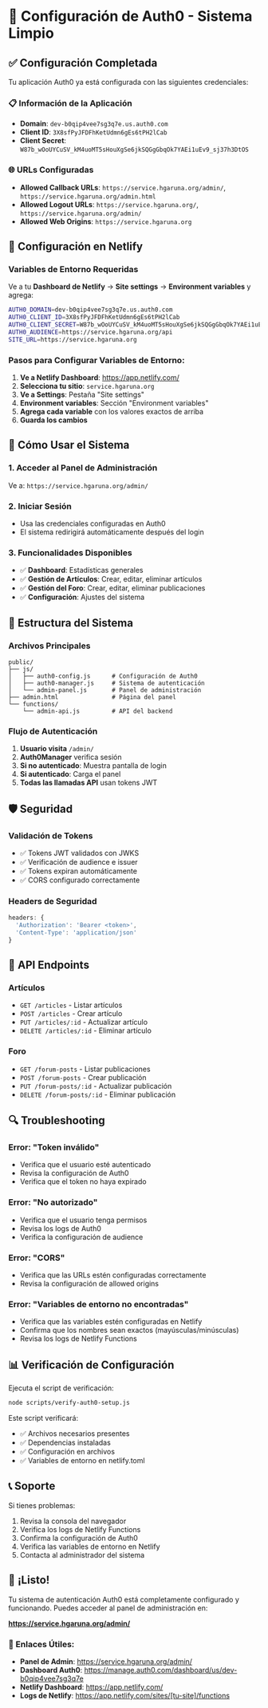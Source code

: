 # 🔐 Configuración de Auth0 - Sistema Limpio

## ✅ Configuración Completada

Tu aplicación Auth0 ya está configurada con las siguientes credenciales:

### 📋 Información de la Aplicación
- **Domain**: `dev-b0qip4vee7sg3q7e.us.auth0.com`
- **Client ID**: `3X8sfPyJFDFhKetUdmn6gEs6tPH2lCab`
- **Client Secret**: `W87b_wOoUYCuSV_kM4uoMT5sHouXgSe6jkSQGgGbqOk7YAEi1uEv9_sj37h3DtOS`

### 🌐 URLs Configuradas
- **Allowed Callback URLs**: `https://service.hgaruna.org/admin/`, `https://service.hgaruna.org/admin.html`
- **Allowed Logout URLs**: `https://service.hgaruna.org/`, `https://service.hgaruna.org/admin/`
- **Allowed Web Origins**: `https://service.hgaruna.org`

## 🔧 Configuración en Netlify

### Variables de Entorno Requeridas

Ve a tu **Dashboard de Netlify** → **Site settings** → **Environment variables** y agrega:

```bash
AUTH0_DOMAIN=dev-b0qip4vee7sg3q7e.us.auth0.com
AUTH0_CLIENT_ID=3X8sfPyJFDFhKetUdmn6gEs6tPH2lCab
AUTH0_CLIENT_SECRET=W87b_wOoUYCuSV_kM4uoMT5sHouXgSe6jkSQGgGbqOk7YAEi1uEv9_sj37h3DtOS
AUTH0_AUDIENCE=https://service.hgaruna.org/api
SITE_URL=https://service.hgaruna.org
```

### Pasos para Configurar Variables de Entorno:

1. **Ve a Netlify Dashboard**: https://app.netlify.com/
2. **Selecciona tu sitio**: `service.hgaruna.org`
3. **Ve a Settings**: Pestaña "Site settings"
4. **Environment variables**: Sección "Environment variables"
5. **Agrega cada variable** con los valores exactos de arriba
6. **Guarda los cambios**

## 🚀 Cómo Usar el Sistema

### 1. Acceder al Panel de Administración
Ve a: `https://service.hgaruna.org/admin/`

### 2. Iniciar Sesión
- Usa las credenciales configuradas en Auth0
- El sistema redirigirá automáticamente después del login

### 3. Funcionalidades Disponibles
- ✅ **Dashboard**: Estadísticas generales
- ✅ **Gestión de Artículos**: Crear, editar, eliminar artículos
- ✅ **Gestión del Foro**: Crear, editar, eliminar publicaciones
- ✅ **Configuración**: Ajustes del sistema

## 🔧 Estructura del Sistema

### Archivos Principales
```
public/
├── js/
│   ├── auth0-config.js      # Configuración de Auth0
│   ├── auth0-manager.js     # Sistema de autenticación
│   └── admin-panel.js       # Panel de administración
├── admin.html               # Página del panel
└── functions/
    └── admin-api.js         # API del backend
```

### Flujo de Autenticación
1. **Usuario visita** `/admin/`
2. **Auth0Manager** verifica sesión
3. **Si no autenticado**: Muestra pantalla de login
4. **Si autenticado**: Carga el panel
5. **Todas las llamadas API** usan tokens JWT

## 🛡️ Seguridad

### Validación de Tokens
- ✅ Tokens JWT validados con JWKS
- ✅ Verificación de audience e issuer
- ✅ Tokens expiran automáticamente
- ✅ CORS configurado correctamente

### Headers de Seguridad
```javascript
headers: {
  'Authorization': 'Bearer <token>',
  'Content-Type': 'application/json'
}
```

## 📝 API Endpoints

### Artículos
- `GET /articles` - Listar artículos
- `POST /articles` - Crear artículo
- `PUT /articles/:id` - Actualizar artículo
- `DELETE /articles/:id` - Eliminar artículo

### Foro
- `GET /forum-posts` - Listar publicaciones
- `POST /forum-posts` - Crear publicación
- `PUT /forum-posts/:id` - Actualizar publicación
- `DELETE /forum-posts/:id` - Eliminar publicación

## 🔍 Troubleshooting

### Error: "Token inválido"
- Verifica que el usuario esté autenticado
- Revisa la configuración de Auth0
- Verifica que el token no haya expirado

### Error: "No autorizado"
- Verifica que el usuario tenga permisos
- Revisa los logs de Auth0
- Verifica la configuración de audience

### Error: "CORS"
- Verifica que las URLs estén configuradas correctamente
- Revisa la configuración de allowed origins

### Error: "Variables de entorno no encontradas"
- Verifica que las variables estén configuradas en Netlify
- Confirma que los nombres sean exactos (mayúsculas/minúsculas)
- Revisa los logs de Netlify Functions

## 📊 Verificación de Configuración

Ejecuta el script de verificación:

```bash
node scripts/verify-auth0-setup.js
```

Este script verificará:
- ✅ Archivos necesarios presentes
- ✅ Dependencias instaladas
- ✅ Configuración en archivos
- ✅ Variables de entorno en netlify.toml

## 📞 Soporte

Si tienes problemas:
1. Revisa la consola del navegador
2. Verifica los logs de Netlify Functions
3. Confirma la configuración de Auth0
4. Verifica las variables de entorno en Netlify
5. Contacta al administrador del sistema

## 🎉 ¡Listo!

Tu sistema de autenticación Auth0 está completamente configurado y funcionando. Puedes acceder al panel de administración en:

**https://service.hgaruna.org/admin/**

### 🔗 Enlaces Útiles:
- **Panel de Admin**: https://service.hgaruna.org/admin/
- **Dashboard Auth0**: https://manage.auth0.com/dashboard/us/dev-b0qip4vee7sg3q7e
- **Netlify Dashboard**: https://app.netlify.com/
- **Logs de Netlify**: https://app.netlify.com/sites/[tu-site]/functions 